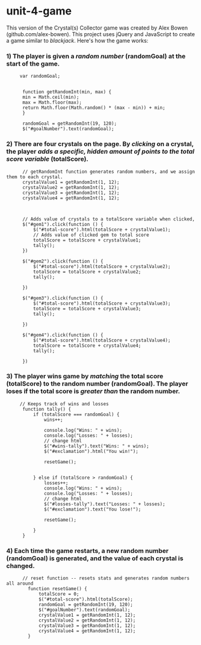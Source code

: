 # unit-4-game

This version of the Crystal(s) Collector game was created by Alex Bowen (github.com/alex-bowen). This project uses jQuery and JavaScript to create a game similar to _blackjack_. Here's how the game works: 


  ### 1) The player is given a *random number* (randomGoal) at the start of the game.
       
         var randomGoal;


          function getRandomInt(min, max) {
          min = Math.ceil(min);
          max = Math.floor(max);
          return Math.floor(Math.random() * (max - min)) + min;
          }

          randomGoal = getRandomInt(19, 120);
          $("#goalNumber").text(randomGoal);

  ### 2) There are four crystals on the page. By *clicking* on a crystal, the player *adds a specific, hidden amount of points to the total score variable* (totalScore).
  
          // getRandomInt function generates random numbers, and we assign them to each crystal.
          crystalValue1 = getRandomInt(1, 12);
          crystalValue2 = getRandomInt(1, 12);
          crystalValue3 = getRandomInt(1, 12);
          crystalValue4 = getRandomInt(1, 12);



          // Adds value of crystals to a totalScore variable when clicked, 
          $("#gem1").click(function () {
              $("#total-score").html(totalScore + crystalValue1);
              // Adds value of clicked gem to total score
              totalScore = totalScore + crystalValue1;
              tally();
          })

          $("#gem2").click(function () {
              $("#total-score").html(totalScore + crystalValue2);
              totalScore = totalScore + crystalValue2;
              tally();

          })

          $("#gem3").click(function () {
              $("#total-score").html(totalScore + crystalValue3);
              totalScore = totalScore + crystalValue3;
              tally();

          })

          $("#gem4").click(function () {
              $("#total-score").html(totalScore + crystalValue4);
              totalScore = totalScore + crystalValue4;
              tally();

          })

  ### 3) The player wins game by *matching* the total score (totalScore) to the random number (randomGoal). The player loses if the total score is *greater than* the random number.
  
         // Keeps track of wins and losses
          function tally() {
              if (totalScore === randomGoal) {
                  wins++;

                  console.log("Wins: " + wins);
                  console.log("Losses: " + losses);
                  // change html
                  $("#wins-tally").text("Wins: " + wins);
                  $("#exclamation").html("You win!");

                  resetGame();


              } else if (totalScore > randomGoal) {
                  losses++;
                  console.log("Wins: " + wins);
                  console.log("Losses: " + losses);
                  // change html
                  $("#losses-tally").text("Losses: " + losses);
                  $("#exclamation").text("You lose!");

                  resetGame();

              }
          }


  ### 4) Each time the game restarts, a new random number (randomGoal) is generated, and the value of each crystal is changed.
  
          // reset function -- resets stats and generates random numbers all around
            function resetGame() {
                totalScore = 0;
                $("#total-score").html(totalScore);
                randomGoal = getRandomInt(19, 120);
                $("#goalNumber").text(randomGoal);
                crystalValue1 = getRandomInt(1, 12);
                crystalValue2 = getRandomInt(1, 12);
                crystalValue3 = getRandomInt(1, 12);
                crystalValue4 = getRandomInt(1, 12);
            }
  
  
